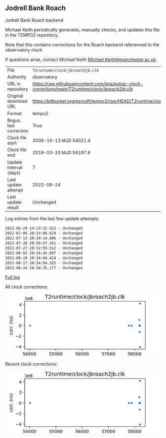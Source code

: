 
## Jodrell Bank Roach

Jodrell Bank Roach backend

Michael Keith periodically generates, manually checks, and updates
this file in the TEMPO2 repository.

Note that this contains corrections for the Roach backend referenced
to the observatory clock.

If questions arise, contact Michael Keith
<Michael.Keith@manchester.ac.uk>.

|     |     |
|:--- |:--- |
| File | `T2runtime/clock/jbroach2jb.clk` |
| Authority | observatory |
| URL in repository | <https://raw.githubusercontent.com/ipta/pulsar-clock-corrections/main/T2runtime/clock/jbroach2jb.clk> |
| Original download URL | <https://bitbucket.org/psrsoft/tempo2/raw/HEAD/T2runtime/clock/jbroach2jb.clk> |
| Format | tempo2 |
| Bogus last correction | True |
| Clock file start | 2006-10-13 MJD 54021.4 |
| Clock file end | 2018-03-20 MJD 58197.6 |
| Update interval (days) | 7 |
| Last update attempt | 2022-08-24 |
| Last update result | Unchanged |

Log entries from the last few update attempts:
```
2022-06-29 14:23:15.922 - Unchanged
2022-07-06 20:33:08.629 - Unchanged
2022-07-13 20:34:14.806 - Unchanged
2022-07-20 20:36:47.341 - Unchanged
2022-07-27 20:32:59.512 - Unchanged
2022-08-03 20:34:45.097 - Unchanged
2022-08-10 20:34:04.424 - Unchanged
2022-08-17 20:34:04.325 - Unchanged
2022-08-24 20:34:35.177 - Unchanged
```
[Full log](https://raw.githubusercontent.com/ipta/pulsar-clock-corrections/main/log/T2runtime/clock/jbroach2jb.clk.log)


All clock corrections:

![plot of all clock corrections](jbroach2jb.clk.png "All corrections")

Recent clock corrections:

![plot of recent clock corrections](jbroach2jb.clk.short.png "Recent corrections")

